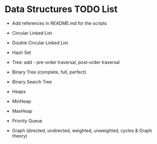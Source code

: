 # Data Structures TODO List
- Add references in README.md for the scripts

- Circular Linked List
- Double Circular Linked List

- Hash Set

- Tree: add - pre-order traversal, post-order traversal
- Binary Tree (complete, full, perfect)
- Binary Search Tree

- Heaps
- MinHeap
- MaxHeap
- Priority Queue

- Graph (directed, undirected, weighted, unweighted, cycles & Graph theory)
